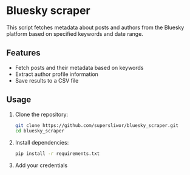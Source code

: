 # Bluesky scraper

This script fetches metadata about posts and authors from the Bluesky platform based on specified keywords and date range.

## Features
- Fetch posts and their metadata based on keywords
- Extract author profile information
- Save results to a CSV file

## Usage

1. Clone the repository:
   ```bash
   git clone https://github.com/supersliwor/bluesky_scraper.git
   cd bluesky_scraper

2. Install dependencies:
   ```bash
   pip install -r requirements.txt

3. Add your credentials

